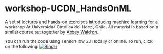 # workshop-UCDN_HandsOnML
A set of lectures and hands-on exercises introducing machine learning for a workshop At Universidad Católica del Norte, Chile. All material is based on a similar course put together by [Abbey Waldron](https://github.com/abbeywaldron).

You can run the code using TensorFlow 2.11 locally or online. To run, click on the following: [![Binder](https://mybinder.org/badge_logo.svg)](https://mybinder.org/v2/gh/alexbooth92/workshop-UCDN_HandsOnML.git/main)
